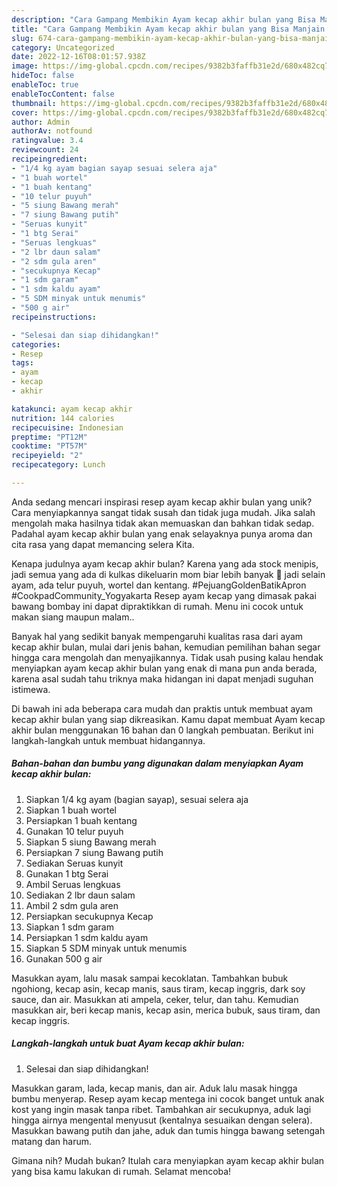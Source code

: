 ```yaml
---
description: "Cara Gampang Membikin Ayam kecap akhir bulan yang Bisa Manjain Lidah"
title: "Cara Gampang Membikin Ayam kecap akhir bulan yang Bisa Manjain Lidah"
slug: 674-cara-gampang-membikin-ayam-kecap-akhir-bulan-yang-bisa-manjain-lidah
category: Uncategorized
date: 2022-12-16T08:01:57.938Z
image: https://img-global.cpcdn.com/recipes/9382b3faffb31e2d/680x482cq70/ayam-kecap-akhir-bulan-foto-resep-utama.jpg
hideToc: false
enableToc: true
enableTocContent: false
thumbnail: https://img-global.cpcdn.com/recipes/9382b3faffb31e2d/680x482cq70/ayam-kecap-akhir-bulan-foto-resep-utama.jpg
cover: https://img-global.cpcdn.com/recipes/9382b3faffb31e2d/680x482cq70/ayam-kecap-akhir-bulan-foto-resep-utama.jpg
author: Admin
authorAv: notfound
ratingvalue: 3.4
reviewcount: 24
recipeingredient:
- "1/4 kg ayam bagian sayap sesuai selera aja"
- "1 buah wortel"
- "1 buah kentang"
- "10 telur puyuh"
- "5 siung Bawang merah"
- "7 siung Bawang putih"
- "Seruas kunyit"
- "1 btg Serai"
- "Seruas lengkuas"
- "2 lbr daun salam"
- "2 sdm gula aren"
- "secukupnya Kecap"
- "1 sdm garam"
- "1 sdm kaldu ayam"
- "5 SDM minyak untuk menumis"
- "500 g air"
recipeinstructions:

- "Selesai dan siap dihidangkan!"
categories:
- Resep
tags:
- ayam
- kecap
- akhir

katakunci: ayam kecap akhir 
nutrition: 144 calories
recipecuisine: Indonesian
preptime: "PT12M"
cooktime: "PT57M"
recipeyield: "2"
recipecategory: Lunch

---
```





Anda sedang mencari inspirasi resep ayam kecap akhir bulan yang unik? Cara menyiapkannya sangat tidak susah dan tidak juga mudah. Jika salah mengolah maka hasilnya tidak akan memuaskan dan bahkan tidak sedap. Padahal ayam kecap akhir bulan yang enak selayaknya punya aroma dan cita rasa yang dapat memancing selera Kita.





Kenapa judulnya ayam kecap akhir bulan? Karena yang ada stock menipis, jadi semua yang ada di kulkas dikeluarin mom biar lebih banyak 🤭 jadi selain ayam, ada telur puyuh, wortel dan kentang. #PejuangGoldenBatikApron #CookpadCommunity_Yogyakarta Resep ayam kecap yang dimasak pakai bawang bombay ini dapat dipraktikkan di rumah. Menu ini cocok untuk makan siang maupun malam..

Banyak hal yang sedikit banyak mempengaruhi kualitas rasa dari ayam kecap akhir bulan, mulai dari jenis bahan, kemudian pemilihan bahan segar hingga cara mengolah dan menyajikannya. Tidak usah pusing kalau hendak menyiapkan ayam kecap akhir bulan yang enak di mana pun anda berada, karena asal sudah tahu triknya maka hidangan ini dapat menjadi suguhan istimewa.






Di bawah ini ada beberapa cara mudah dan praktis untuk membuat ayam kecap akhir bulan yang siap dikreasikan. Kamu dapat membuat Ayam kecap akhir bulan menggunakan 16 bahan dan 0 langkah pembuatan. Berikut ini langkah-langkah untuk membuat hidangannya.

<!--inarticleads1-->

##### Bahan-bahan dan bumbu yang digunakan dalam menyiapkan Ayam kecap akhir bulan:

1. Siapkan 1/4 kg ayam (bagian sayap), sesuai selera aja
1. Siapkan 1 buah wortel
1. Persiapkan 1 buah kentang
1. Gunakan 10 telur puyuh
1. Siapkan 5 siung Bawang merah
1. Persiapkan 7 siung Bawang putih
1. Sediakan Seruas kunyit
1. Gunakan 1 btg Serai
1. Ambil Seruas lengkuas
1. Sediakan 2 lbr daun salam
1. Ambil 2 sdm gula aren
1. Persiapkan secukupnya Kecap
1. Siapkan 1 sdm garam
1. Persiapkan 1 sdm kaldu ayam
1. Siapkan 5 SDM minyak untuk menumis
1. Gunakan 500 g air


Masukkan ayam, lalu masak sampai kecoklatan. Tambahkan bubuk ngohiong, kecap asin, kecap manis, saus tiram, kecap inggris, dark soy sauce, dan air. Masukkan ati ampela, ceker, telur, dan tahu. Kemudian masukkan air, beri kecap manis, kecap asin, merica bubuk, saus tiram, dan kecap inggris. 

<!--inarticleads2-->

##### Langkah-langkah untuk buat Ayam kecap akhir bulan:


1. Selesai dan siap dihidangkan!

Masukkan garam, lada, kecap manis, dan air. Aduk lalu masak hingga bumbu menyerap. Resep ayam kecap mentega ini cocok banget untuk anak kost yang ingin masak tanpa ribet. Tambahkan air secukupnya, aduk lagi hingga airnya mengental menyusut (kentalnya sesuaikan dengan selera). Masukkan bawang putih dan jahe, aduk dan tumis hingga bawang setengah matang dan harum. 

Gimana nih? Mudah bukan? Itulah cara menyiapkan ayam kecap akhir bulan yang bisa kamu lakukan di rumah. Selamat mencoba!

